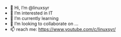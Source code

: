 - 👋 Hi, I’m @linuxsyr
- 👀 I’m interested in IT
- 🌱 I’m currently learning 
- 💞️ I’m looking to collaborate on ...
- 📫 reach me: https://www.youtube.com/c/linuxsyr/

<!---
linuxsyr/linuxsyr is a ✨ special ✨ repository because its `README.md` (this file) appears on your GitHub profile.
You can click the Preview link to take a look at your changes.
--->
